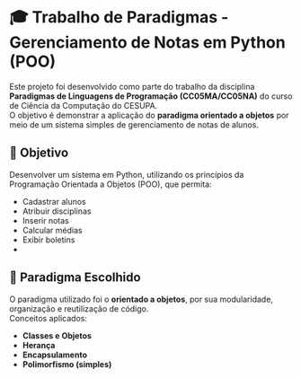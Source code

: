 
# 🎓 Trabalho de Paradigmas - Gerenciamento de Notas em Python (POO)

Este projeto foi desenvolvido como parte do trabalho da disciplina **Paradigmas de Linguagens de Programação (CC05MA/CC05NA)** do curso de Ciência da Computação do CESUPA.  
O objetivo é demonstrar a aplicação do **paradigma orientado a objetos** por meio de um sistema simples de gerenciamento de notas de alunos.

## 📌 Objetivo
Desenvolver um sistema em Python, utilizando os princípios da Programação Orientada a Objetos (POO), que permita:
- Cadastrar alunos
- Atribuir disciplinas
- Inserir notas
- Calcular médias
- Exibir boletins
- 
## 🧠 Paradigma Escolhido

O paradigma utilizado foi o **orientado a objetos**, por sua modularidade, organização e reutilização de código.  
Conceitos aplicados:
- **Classes e Objetos**
- **Herança**
- **Encapsulamento**
- **Polimorfismo (simples)**
